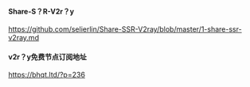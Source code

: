 #### Share-S？R-V2r？y
https://github.com/selierlin/Share-SSR-V2ray/blob/master/1-share-ssr-v2ray.md
#### v2r？y免费节点订阅地址
https://bhqt.ltd/?p=236
